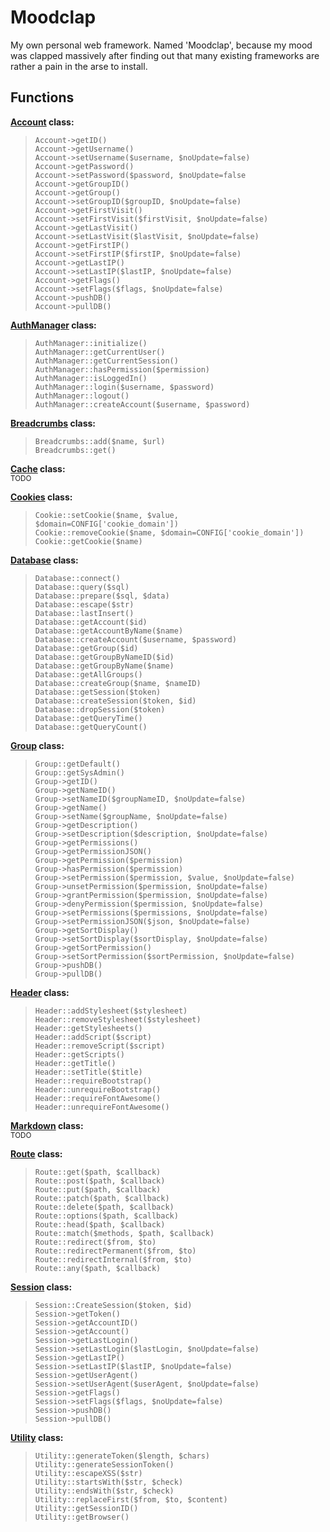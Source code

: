 
# Moodclap
My own personal web framework. Named 'Moodclap', because my mood was clapped massively after finding out that many existing frameworks are rather a pain in the arse to install.



Functions
---



**[Account](https://github.com/TASSIA710/Moodclap/blob/master/class/Account.php) class:**
> `Account->getID()`\
`Account->getUsername()`\
`Account->setUsername($username, $noUpdate=false)`\
`Account->getPassword()`\
`Account->setPassword($password, $noUpdate=false`\
`Account->getGroupID()`\
`Account->getGroup()`\
`Account->setGroupID($groupID, $noUpdate=false)`\
`Account->getFirstVisit()`\
`Account->setFirstVisit($firstVisit, $noUpdate=false)`\
`Account->getLastVisit()`\
`Account->setLastVisit($lastVisit, $noUpdate=false)`\
`Account->getFirstIP()`\
`Account->setFirstIP($firstIP, $noUpdate=false)`\
`Account->getLastIP()`\
`Account->setLastIP($lastIP, $noUpdate=false)`\
`Account->getFlags()`\
`Account->setFlags($flags, $noUpdate=false)`\
`Account->pushDB()`\
`Account->pullDB() `



**[AuthManager](https://github.com/TASSIA710/Moodclap/blob/master/class/AuthManager.php) class:**
> `AuthManager::initialize()`\
`AuthManager::getCurrentUser()`\
`AuthManager::getCurrentSession()`\
`AuthManager::hasPermission($permission)`\
`AuthManager::isLoggedIn()`\
`AuthManager::login($username, $password)`\
`AuthManager::logout()`\
`AuthManager::createAccount($username, $password)`



**[Breadcrumbs](https://github.com/TASSIA710/Moodclap/blob/master/class/Breadcrumbs.php) class:**
> `Breadcrumbs::add($name, $url)`\
`Breadcrumbs::get()`



**[Cache](https://github.com/TASSIA710/Moodclap/blob/master/class/Cache.php) class:**\
<sup>TODO</sup>


**[Cookies](https://github.com/TASSIA710/Moodclap/blob/master/class/Cookies.php) class:**
> `Cookie::setCookie($name, $value, $domain=CONFIG['cookie_domain'])`\
`Cookie::removeCookie($name, $domain=CONFIG['cookie_domain'])`\
`Cookie::getCookie($name)`



**[Database](https://github.com/TASSIA710/Moodclap/blob/master/class/Database.php) class:**
> `Database::connect()`\
`Database::query($sql)`\
`Database::prepare($sql, $data)`\
`Database::escape($str)`\
`Database::lastInsert()`\
`Database::getAccount($id)`\
`Database::getAccountByName($name)`\
`Database::createAccount($username, $password)`\
`Database::getGroup($id)`\
`Database::getGroupByNameID($id)`\
`Database::getGroupByName($name)`\
`Database::getAllGroups()`\
`Database::createGroup($name, $nameID)`\
`Database::getSession($token)`\
`Database::createSession($token, $id)`\
`Database::dropSession($token)`\
`Database::getQueryTime()`\
`Database::getQueryCount()`



**[Group](https://github.com/TASSIA710/Moodclap/blob/master/class/Group.php) class:**
> `Group::getDefault()`\
`Group::getSysAdmin()`\
`Group->getID()`\
`Group->getNameID()`\
`Group->setNameID($groupNameID, $noUpdate=false)`\
`Group->getName()`\
`Group->setName($groupName, $noUpdate=false)`\
`Group->getDescription()`\
`Group->setDescription($description, $noUpdate=false)`\
`Group->getPermissions()`\
`Group->getPermissionJSON()`\
`Group->getPermission($permission)`\
`Group->hasPermission($permission)`\
`Group->setPermission($permission, $value, $noUpdate=false)`\
`Group->unsetPermission($permission, $noUpdate=false)`\
`Group->grantPermission($permission, $noUpdate=false)`\
`Group->denyPermission($permission, $noUpdate=false)`\
`Group->setPermissions($permissions, $noUpdate=false)`\
`Group->setPermissionJSON($json, $noUpdate=false)`\
`Group->getSortDisplay()`\
`Group->setSortDisplay($sortDisplay, $noUpdate=false)`\
`Group->getSortPermission()`\
`Group->setSortPermission($sortPermission, $noUpdate=false)`\
`Group->pushDB()`\
`Group->pullDB()`



**[Header](https://github.com/TASSIA710/Moodclap/blob/master/class/Header.php) class:**
> `Header::addStylesheet($stylesheet)`\
`Header::removeStylesheet($stylesheet)`\
`Header::getStylesheets()`\
`Header::addScript($script)`\
`Header::removeScript($script)`\
`Header::getScripts()`\
`Header::getTitle()`\
`Header::setTitle($title)`\
`Header::requireBootstrap()`\
`Header::unrequireBootstrap()`\
`Header::requireFontAwesome()`\
`Header::unrequireFontAwesome()`



**[Markdown](https://github.com/TASSIA710/Moodclap/blob/master/class/Markdown.php) class:**\
<sup>TODO</sup>



**[Route](https://github.com/TASSIA710/Moodclap/blob/master/class/Route.php) class:**
> `Route::get($path, $callback)`\
`Route::post($path, $callback)`\
`Route::put($path, $callback)`\
`Route::patch($path, $callback)`\
`Route::delete($path, $callback)`\
`Route::options($path, $callback)`\
`Route::head($path, $callback)`\
`Route::match($methods, $path, $callback)`\
`Route::redirect($from, $to)`\
`Route::redirectPermanent($from, $to)`\
`Route::redirectInternal($from, $to)`\
`Route::any($path, $callback)`


**[Session](https://github.com/TASSIA710/Moodclap/blob/master/class/Session.php) class:**
> `Session::CreateSession($token, $id)`\
`Session->getToken()`\
`Session->getAccountID()`\
`Session->getAccount()`\
`Session->getLastLogin()`\
`Session->setLastLogin($lastLogin, $noUpdate=false)`\
`Session->getLastIP()`\
`Session->setLastIP($lastIP, $noUpdate=false)`\
`Session->getUserAgent()`\
`Session->setUserAgent($userAgent, $noUpdate=false)`\
`Session->getFlags()`\
`Session->setFlags($flags, $noUpdate=false)`\
`Session->pushDB()`\
`Session->pullDB()`



**[Utility](https://github.com/TASSIA710/Moodclap/blob/master/class/Utility.php) class:**
> `Utility::generateToken($length, $chars)`\
`Utility::generateSessionToken()`\
`Utility::escapeXSS($str)`\
`Utility::startsWith($str, $check)`\
`Utility::endsWith($str, $check)`\
`Utility::replaceFirst($from, $to, $content)`\
`Utility::getSessionID()`\
`Utility::getBrowser()`

